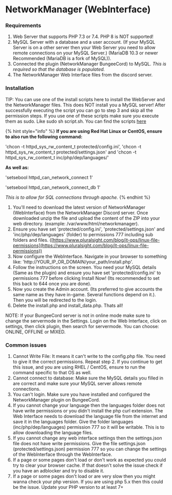 # NetworkManager (WebInterface)

### Requirements

1. Web Server that supports PHP 7.3 or 7.4. PHP 8 is NOT supported!
2. MySQL Server with a database and a user account. (If your MySQL Server is on a other server then your Web Server you need to allow remote connections on your MySQL Server.) (MariaDB 10.3 or newer Recommended (MariaDB is a fork of MySQL)).
3. Connected the plugin (NetworkManager BungeeCord) to MySQL. _This is required so that the database is populated._
4. The NetworkManager Web Interface files from the discord server.

### Installation

TIP: You can use one of the install scripts here to install the WebServer and the NetworkManager files. This does NOT install you a MySQL server! After successfully executing the script you can go to step 3 and skip all the permission steps. If you use one of these scripts make sure you execute them as sudo. Like sudo sh script.sh. You can find the scripts [here](https://github.com/ChimpGamer/NetworkManager/tree/master/Webbie/InstallScripts)

{% hint style="info" %}
**If you are using Red Hat Linux or CentOS, ensure to also run the following command:**

'chcon -t httpd\_sys\_rw\_content\_t protected/config.ini', 'chcon -t httpd\_sys\_rw\_content\_t protected/settings.json' and 'chcon -t httpd\_sys\_rw\_content\_t inc/php/dep/languages/'

**As well as:**

'setsebool httpd\_can\_network\_connect 1'

'setsebool httpd\_can\_network\_connect\_db 1'

_This is to allow for SQL connections through apache._
{% endhint %}

1. You'll need to download the latest version of NetworkManager (WebInterface) from the NetworkManager Discord server. Once downloaded unzip the file and upload the content of the ZIP into your web directory. (example: /var/www/html/networkmanager).
2. Ensure you have set 'protected/config.ini', 'protected/settings.json' and 'inc/php/dep/languages' (folder) to permissions 777 including sub folders and files. ([https://www.pluralsight.com/blog/it-ops/linux-file-permissions](https://www.pluralsight.com/blog/it-ops/linux-file-permissions))
3. Now configure the WebInterface. Navigate in your browser to something like: 'http://YOUR\_IP\_OR\_DOMAIN/your\_path/install.php'.
4. Follow the instructions on the screen. You need your MySQL details (Same as the plugin) and ensure you have set 'protected/config.ini' to permissions 777 before clicking Install Now! (Its recommended to set this back to 644 once you are done).
5. Now you create the Admin account. (Its preferred to give accounts the same name as they have in-game. Several functions depend on it.). Then you will be redirected to the login.
6. Delete the install.php and install\_data.php. Thats all!

NOTE: If your BungeeCord server is not in online mode make sure to change the servermode in the Settings. Login on the Web Interface, click on settings, then click plugin, then search for servermode. You can choose: ONLINE, OFFLINE or MIXED.

### Common issues

1. Cannot Write File: It means it can't write to the config.php file. You need to give it the correct permissions. Repeat step 2. If you continue to get this issue, and you are using RHEL / CentOS, ensure to run the command specific to that OS as well.
2. Cannot connect to database: Make sure the MySQL details you filled in are correct and make sure your MySQL server allows remote connections.
3. You can't login. Make sure you have installed and configured the NetworkManager plugin on BungeeCord.
4. If you cannot change your language then the languages folder does not have write permissions or you didn't install the php curl extension. The Web Interface needs to download the language file from the internet and save it in the languages folder. Give the folder languages (inc/php/dep/languages) permission 777 so it will be writable. This is to allow downloading the language files.
5. If you cannot change any web interface settings then the settings.json file does not have write permissions. Give the file settings.json (protected/settings.json) permission 777 so you can change the settings of the WebInterface through the WebInterface.
6. If a page or some pages don't load or don't work as expected you could try to clear your browser cache. If that doesn't solve the issue check if you have an adblocker and try to disable it.
7. If a page or some pages don't load or are very slow then you might wanna check your php version. If you are using php 5.x then this could be the issue. Update your PHP version to at least 7+
